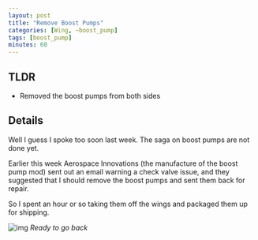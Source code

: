 ```yaml
---
layout: post
title: "Remove Boost Pumps"
categories: [Wing, ~boost_pump]
tags: [boost_pump]
minutes: 60
---
```


## TLDR

- Removed the boost pumps from both sides

## Details

Well I guess I spoke too soon last week. The saga on boost pumps are not done yet.

Earlier this week Aerospace Innovations (the manufacture of the boost pump mod) sent out an email warning a check valve issue, and they suggested that I should
remove the boost pumps and sent them back for repair.

So I spent an hour or so taking them off the wings and packaged them up for shipping.

![img](https://lh3.googleusercontent.com/pw/AP1GczMNEX4OxdbgZfBTtfeWR3aqgGvzE86LjIi0UKLun7eDLh7cycoOtTsdiDo6nv4xAcN5b-fDoIAzTmPyn45aoECfpG2EhxRIcIv5BLphagvRJxL1kfn8vtFmXDida0GQBKd1Ld8og9UzilKb6sbrZz_wrg=w1284-h1712-s-no-gm?authuser=0)
_Ready to go back_
